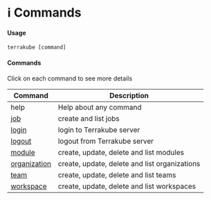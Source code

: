 # ℹ Commands

#### Usage

```
terrakube [command]
```

#### Commands

Click on each command to see more details

| Command                                    | Description                                   |
| ------------------------------------------ | --------------------------------------------- |
| help                                       | Help about any command                        |
| [job](../getting-started-1/terrakube-job/) | create and list jobs                          |
| [login](azb-login.md)                      | login to Terrakube server                     |
| [logout](terrakube-logout.md)              | logout from Terrakube server                  |
| [module](../getting-started-1/azb-module/) | create, update, delete and list modules       |
| [organization](azb-organization/)          | create, update, delete and list organizations |
| [team](terrakube-team/)                    | create, update, delete and list teams         |
| [workspace](terrakube-workspace/)          | create, update, delete and list workspaces    |
